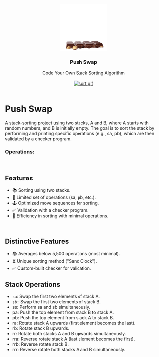 <div align="center">
<a href="https://github.com/hadi14250">
    <img src="github_gifs/stack.gif" alt="stack gif" width="150" height="150">
  </a>
  <h3 align="center">Push Swap</h3>
Code Your Own Stack Sorting Algorithm
  <br>
  <br>
</div>

<div align="center">
<a href="https://github.com/hadi14250">
    <img src="github_gifs/sort.gif" alt="sort gif"  width="600" height="400">
  </a>


</div>

<br>

# Push Swap

A stack-sorting project using two stacks, A and B, where A starts with random numbers, and B is initially empty. The goal is to sort the stack by performing and printing specific operations (e.g., sa, pb), which are then validated by a checker program.

### Operations:

<br>

## Features

  - 📚 Sorting using two stacks.
  - 🔀 Limited set of operations (sa, pb, etc.).
  - 🕹️ Optimized move sequences for sorting.
  - ✅ Validation with a checker program.
  - 🧠 Efficiency in sorting with minimal operations.

<br>

## Distinctive Features

  - 📚 Averages below 5,500 operations (most minimal).
  - ⏳ Unique sorting method ("Sand Clock").
  - ✅ Custom-built checker for validation.


## Stack Operations

- `sa`: Swap the first two elements of stack A.
- `sb:` Swap the first two elements of stack B.
- ss: Perform sa and sb simultaneously.
- pa: Push the top element from stack B to stack A.
- pb: Push the top element from stack A to stack B.
- ra: Rotate stack A upwards (first element becomes the last).
- rb: Rotate stack B upwards.
- rr: Rotate both stacks A and B upwards simultaneously.
- rra: Reverse rotate stack A (last element becomes the first).
- rrb: Reverse rotate stack B.
- rrr: Reverse rotate both stacks A and B simultaneously.


<br>

